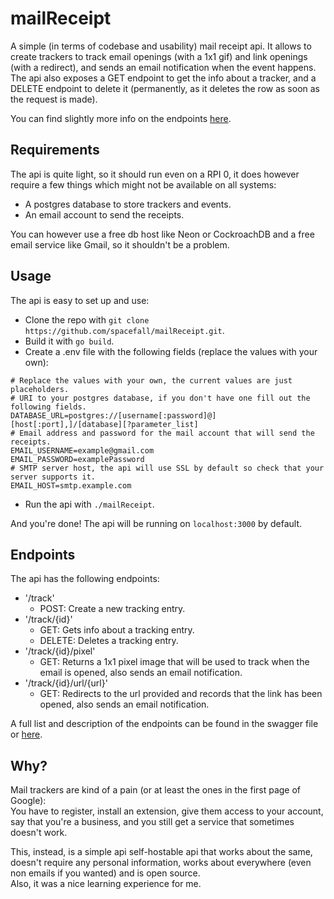 # mailReceipt
A simple (in terms of codebase and usability) mail receipt api.
It allows to create trackers to track email openings (with a 1x1 gif) and link openings (with a redirect), and sends an email notification when the event happens.
The api also exposes a GET endpoint to get the info about a tracker, and a DELETE endpoint to delete it (permanently, as it deletes the row as soon as the request is made).

You can find slightly more info on the endpoints [here](https://mailReceipt.5822.it).

## Requirements
The api is quite light, so it should run even on a RPI 0, it does however require a few things which might not be available on all systems:
- A postgres database to store trackers and events.
- An email account to send the receipts.

You can however use a free db host like Neon or CockroachDB and a free email service like Gmail, so it shouldn't be a problem.

## Usage
The api is easy to set up and use:
- Clone the repo with `git clone https://github.com/spacefall/mailReceipt.git`.
- Build it with `go build`.  
- Create a .env file with the following fields (replace the values with your own):
```env
# Replace the values with your own, the current values are just placeholders.
# URI to your postgres database, if you don't have one fill out the following fields.
DATABASE_URL=postgres://[username[:password]@][host[:port],]/[database][?parameter_list]
# Email address and password for the mail account that will send the receipts.
EMAIL_USERNAME=example@gmail.com
EMAIL_PASSWORD=examplePassword
# SMTP server host, the api will use SSL by default so check that your server supports it.
EMAIL_HOST=smtp.example.com
```
- Run the api with `./mailReceipt`.

And you're done! The api will be running on `localhost:3000` by default.

## Endpoints
The api has the following endpoints:
- '/track'
  - POST: Create a new tracking entry.
- '/track/{id}'
  - GET: Gets info about a tracking entry.
  - DELETE: Deletes a tracking entry.
- '/track/{id}/pixel'
  - GET: Returns a 1x1 pixel image that will be used to track when the email is opened, also sends an email notification.
- '/track/{id}/url/{url}'
  - GET: Redirects to the url provided and records that the link has been opened, also sends an email notification.

A full list and description of the endpoints can be found in the swagger file or [here](https://mailReceipt.5822.it).

## Why?
Mail trackers are kind of a pain (or at least the ones in the first page of Google):  
You have to register, install an extension, give them access to your account, say that you're a business, and you still get a service that sometimes doesn't work.

This, instead, is a simple api self-hostable api that works about the same, doesn't require any personal information, works about everywhere (even non emails if you wanted) and is open source.  
Also, it was a nice learning experience for me.
